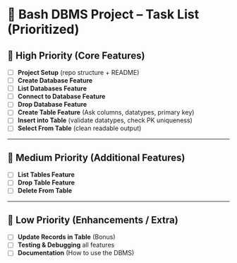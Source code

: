 # 📌 Bash DBMS Project – Task List (Prioritized)

## 🔺 High Priority (Core Features)
- [ ] **Project Setup** (repo structure + README)
- [ ] **Create Database Feature**
- [ ] **List Databases Feature**
- [ ] **Connect to Database Feature**
- [ ] **Drop Database Feature**
- [ ] **Create Table Feature** (Ask columns, datatypes, primary key)
- [ ] **Insert into Table** (validate datatypes, check PK uniqueness)
- [ ] **Select From Table** (clean readable output)

---

## 🔸 Medium Priority (Additional Features)
- [ ] **List Tables Feature**
- [ ] **Drop Table Feature**
- [ ] **Delete From Table**

---

## 🔹 Low Priority (Enhancements / Extra)
- [ ] **Update Records in Table** (Bonus)
- [ ] **Testing & Debugging** all features
- [ ] **Documentation** (How to use the DBMS)
